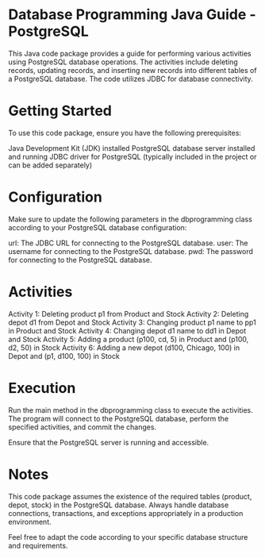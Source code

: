 # Database Programming Java Guide - PostgreSQL

This Java code package provides a guide for performing various activities using PostgreSQL database operations. The activities include deleting records, updating records, and inserting new records into different tables of a PostgreSQL database. The code utilizes JDBC for database connectivity.

# Getting Started

To use this code package, ensure you have the following prerequisites:

Java Development Kit (JDK) installed
PostgreSQL database server installed and running
JDBC driver for PostgreSQL (typically included in the project or can be added separately)

# Configuration

Make sure to update the following parameters in the dbprogramming class according to your PostgreSQL database configuration:

url: The JDBC URL for connecting to the PostgreSQL database.
user: The username for connecting to the PostgreSQL database.
pwd: The password for connecting to the PostgreSQL database.

# Activities
Activity 1: Deleting product p1 from Product and Stock
Activity 2: Deleting depot d1 from Depot and Stock
Activity 3: Changing product p1 name to pp1 in Product and Stock
Activity 4: Changing depot d1 name to dd1 in Depot and Stock
Activity 5: Adding a product (p100, cd, 5) in Product and (p100, d2, 50) in Stock
Activity 6: Adding a new depot (d100, Chicago, 100) in Depot and (p1, d100, 100) in Stock

# Execution
Run the main method in the dbprogramming class to execute the activities. The program will connect to the PostgreSQL database, perform the specified activities, and commit the changes.

Ensure that the PostgreSQL server is running and accessible.

# Notes
This code package assumes the existence of the required tables (product, depot, stock) in the PostgreSQL database.
Always handle database connections, transactions, and exceptions appropriately in a production environment.

Feel free to adapt the code according to your specific database structure and requirements.



